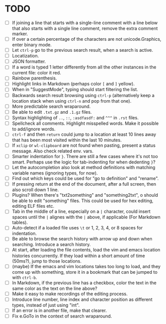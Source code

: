 # TODO

- [ ] If joining a line that starts with a single-line comment with a line below that also starts with a single line comment, remove the extra comment marker.
- [ ] If over a certain percentage of the characters are not unicode.Graphics, enter binary mode.
- [ ] Let `ctrl-p` go to the previous search result, when a search is active.
- [ ] Locatization.
- [ ] JSON formatter.
- [ ] If a word is typed 1 letter differently from all the other instances in the current file: color it red.
- [ ] Rainbow parenthesis.
- [ ] Highlight links in Markdown (perhaps color `[` and `]` yellow).
- [ ] When in "SuggestMode", typing should start filtering the list.
- [ ] Backwards search result browsing using `ctrl-p` (alternatively keep a location stack when using `ctrl-n` and pop from that one).
- [ ] More predictable search wraparound.
- [ ] Be able to edit `.txt.gz` and `.1.gz` files.
- [ ] Syntax highlighting of `..`, `::`, `:asdfasdf:` and `^^^` in `.rst` files.
- [ ] Spellcheck all comments. Highlight misspelled words. Make it possible to add/ignore words.
- [ ] `ctrl-f` and then `return` could jump to a location at least 10 lines away that has been most visited within the last 10 minutes.
- [ ] If `xclip` or `wl-clipboard` are not found when pasting, present a status message. Also check related env. vars.
- [ ] Smarter indentation for `}`. There are still a few cases where it's not too smart.
      Perhaps use the logic for tab-indenting for when dedenting `}`?
- [ ] Let the autocompletion also look at method definitions with matching variable names (ignoring types, for now).
- [ ] Find out which keys could be used for "go to definition" and "rename".
- [ ] If pressing return at the end of the document, after a full screen, then also scroll down 1 line.
- [ ] Plugins? When there's "txt2something" and "something2txt", o should be able to edit "something" files.
      This could be used for hex editing, editing ELF files etc.
- [ ] Tab in the middle of a line, especially on a `|` character, could insert spaces until the `|` alignes with the `|` above, if applicable
      (For Markdown tables).
- [ ] Auto-detect if a loaded file uses `\t` or 1, 2, 3, 4, or 8 spaces for indentation.
- [ ] Be able to browse the search history with arrow up and down when searching. Introduce a search history.
- [ ] At start, after loading the file contents, load the vim and emacs location histories concurrently. If they load within a short amount
      of time (50ms?), jump to those locations.
- [ ] (maybe) If the emacs and vim locations takes too long to load, and they come up with something, store it in a bookmark that can be jumped to with `ctrl-b`.
- [ ] In Markdown, if the previous line has a checkbox, color the text in the same color as the text on the line above?
- [ ] Make it easy to make recordings of the editing process.
- [ ] Introduce line number, line index and character position as different types, instead of just using "int".
- [ ] If an error is in another file, make that clearer.
- [ ] Fix e.GoTo in the context of search wraparound.

